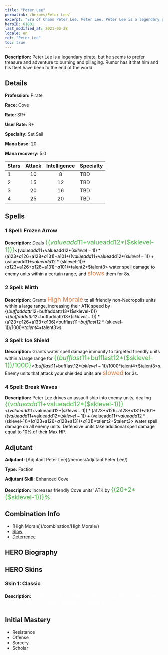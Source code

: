 ```yaml
---
title: "Peter Lee"
permalink: /heroes/Peter Lee/
excerpt: "Era of Chaos Peter Lee. Peter Lee. Peter Lee is a legendary pirate, but he seems to prefer treasure and adventure to burning and pillaging. Rumor has it that him and his fleet have been to the end of the world."
heroID: 61801
last_modified_at: 2021-03-28
locale: en
ref: "Peter Lee"
toc: true
---
```

 **Description:** Peter Lee is a legendary pirate, but he seems to prefer treasure and adventure to burning and pillaging. Rumor has it that him and his fleet have been to the end of the world.
## Details
 **Profession:** Pirate

 **Race:** Cove

 **Rate:** SR+

 **User Rate:** R+

 **Specialty:** Set Sail

 **Mana base:** 20

 **Mana recovery:** 5.0


  | Stars   |     Attack     |  Intelligence  |      Specialty     |
  |---------|:---------------:|:---------------:|--------------------|
  |    1    | 10 | 8 | TBD |
  |    2    | 15 | 12 | TBD |
  |    3    | 20 | 16 | TBD |
  |    4    | 25 | 20 | TBD |

## Spells
### 1 Spell: Frozen Arrow
 **Description:** Deals <span style="color: #48b946;font-size:20px">{($valueadd11+$valueadd12*($sklevel-1))}</span><span style="color: black"><($valueadd11+$valueadd12*($sklevel-1))*($a123+$a126+$a128+$a131)+$a101+(($valueadd11+$valueadd12*($sklevel-1))+($valueadd11+$valueadd12*($sklevel-1))*($a123+$a126+$a128+$a131)+$a101)*$talent2+$talent3> water spell damage to enemy units within a certain range, and <span style="color: #e07c44;font-size:20px">slows</span><span style="color: black"> them for 8s.

### 2 Spell: Mirth
 **Description:** Grants <span style="color: #e07c44;font-size:20px">High Morale</span><span style="color: black"> to all friendly non-Necropolis units within a large range, increasing their ATK speed by {($buffaddattr12+$buffaddattr13*($sklevel-1))}<($buffaddattr12+$buffaddattr13*($sklevel-1))*($a123+$a126+$a133+$a136)>%. Lasts for <span style="color: #48b946;font-size:20px">{($bufflast11+$bufflast12*($sklevel-1))/1000}</span><span style="color: black"><($bufflast11+$bufflast12*($sklevel-1))/1000*$talent4+$talent3>s.

### 3 Spell: Ice Shield
 **Description:** Grants water spell damage immunity to targeted friendly units within a large range for <span style="color: #48b946;font-size:20px">{($bufflast11+$bufflast12*($sklevel-1))/1000}</span><span style="color: black"><($bufflast11+$bufflast12*($sklevel-1))/1000*$talent4+$talent3>s. Enemy units that attack your shielded units are <span style="color: #e07c44;font-size:20px">slowed</span><span style="color: black"> for 3s.

### 4 Spell: Break Waves
 **Description:** Peter Lee drives an assault ship into enemy units, dealing <span style="color: #48b946;font-size:20px">{($valueadd11+$valueadd12*($sklevel-1))}</span><span style="color: black"><($valueadd11+$valueadd12*($sklevel-1))*($a123+$a126+$a128+$a131)+$a101+(($valueadd11+$valueadd12*($sklevel-1))+($valueadd11+$valueadd12*($sklevel-1))*($a123+$a126+$a128+$a131)+$a101)*$talent2+$talent3> water spell damage on all enemy units. Defensive units take additional spell damage equal to 10% of their Max HP.


## Adjutant

 **Adjutant:**  [Adjutant Peter Lee](/heroes/Adjutant Peter Lee/) 

 **Type:**  Faction 

 **Adjutant Skill:**  Enhanced Cove 

 **Description:** Increases friendly Cove units' ATK by <span style="color: #48b946;font-size:20px">{(20+2*($sklevel-1))}%</span><span style="color: black">.

## Combination Info

* [High Morale](/combination/High Morale/) 
* [Slow](/combination/Slow/) 
* [Deterrence](/combination/Deterrence/) 

## HERO Biography

## HERO Skins
### Skin 1: **Classic**

 **Description:** <span style="color: #ffffff;font-size:20px">Nothing is faster on the seas than my raven. Even a storm can't keep up with it!</span>



## Initial Mastery
   - Resistance
   - Offense
   - Sorcery
   - Scholar
